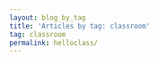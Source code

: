 ```yaml
---
layout: blog_by_tag
title: 'Articles by tag: classroom'
tag: classroom
permalink: helloclass/
---
```

